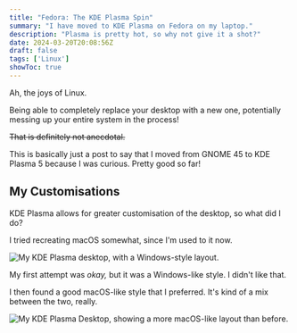 ```yaml
---
title: "Fedora: The KDE Plasma Spin"
summary: "I have moved to KDE Plasma on Fedora on my laptop."
description: "Plasma is pretty hot, so why not give it a shot?"
date: 2024-03-20T20:08:56Z
draft: false
tags: ['Linux']
showToc: true
---
```


Ah, the joys of Linux.

Being able to completely replace your desktop with a new one, potentially messing up your entire system in the process!

~~That is definitely not anecdotal.~~

This is basically just a post to say that I moved from GNOME 45 to KDE Plasma 5 because I was curious. Pretty good so far!

## My Customisations

KDE Plasma allows for greater customisation of the desktop, so what did I do?

I tried recreating macOS somewhat, since I'm used to it now.

![My KDE Plasma desktop, with a Windows-style layout.](/images/linux/Fedora-desktop-KDE-1.png 'My KDE Plasma desktop, with a Windows-style layout.')

My first attempt was *okay,* but it was a Windows-like style. I didn't like that.

I then found a good macOS-like style that I preferred. It's kind of a mix between the two, really.

![My KDE Plasma Desktop, showing a more macOS-like layout than before.](/images/linux/Fedora-desktop-KDE-2.png 'My KDE Plasma Desktop, showing a more macOS-like layout than before.')

